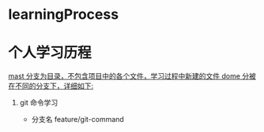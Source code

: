 # learningProcess

# 个人学习历程

<u>mast 分支为目录，不包含项目中的各个文件，学习过程中新建的文件 dome 分被在不同的分支下，详细如下:</u>

1. git 命令学习

   - 分支名 feature/git-command
